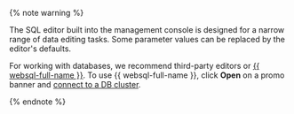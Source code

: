 {% note warning %}

The SQL editor built into the management console is designed for a narrow range of data editing tasks. Some parameter values can be replaced by the editor's defaults.

For working with databases, we recommend third-party editors or [{{ websql-full-name }}](../../websql/). To use {{ websql-full-name }}, click **Open** on a promo banner and [connect to a DB cluster](../../../websql/operations/connect.md#connect-cluster).

{% endnote %}
